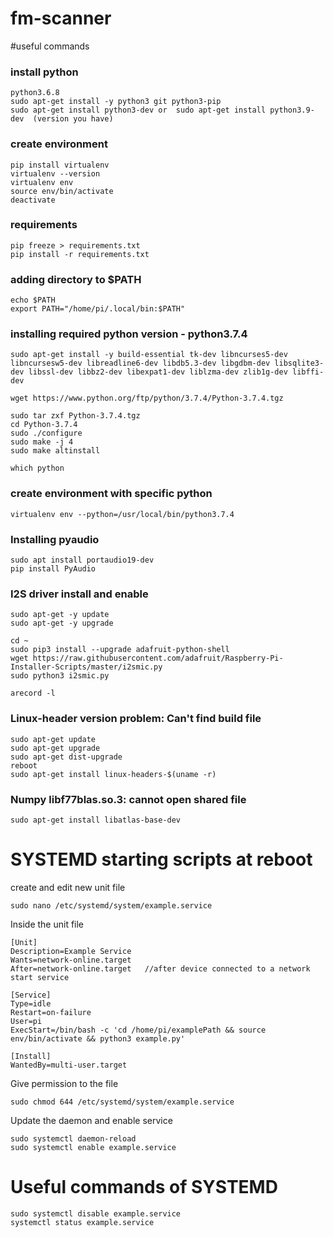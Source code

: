# fm-scanner
 #useful commands
 
 ### install python
 ```
 python3.6.8
 sudo apt-get install -y python3 git python3-pip
 sudo apt-get install python3-dev or  sudo apt-get install python3.9-dev  (version you have)
 ```
 ### create environment
 ```
 pip install virtualenv
 virtualenv --version
 virtualenv env
 source env/bin/activate
 deactivate
 ```
 
 ### requirements
 ```
 pip freeze > requirements.txt
 pip install -r requirements.txt
 
```

### adding directory to $PATH
```
echo $PATH
export PATH="/home/pi/.local/bin:$PATH"

```

### installing required python version - python3.7.4
```
sudo apt-get install -y build-essential tk-dev libncurses5-dev libncursesw5-dev libreadline6-dev libdb5.3-dev libgdbm-dev libsqlite3-dev libssl-dev libbz2-dev libexpat1-dev liblzma-dev zlib1g-dev libffi-dev

wget https://www.python.org/ftp/python/3.7.4/Python-3.7.4.tgz

sudo tar zxf Python-3.7.4.tgz
cd Python-3.7.4
sudo ./configure
sudo make -j 4
sudo make altinstall

which python

```

### create environment with specific python
```
virtualenv env --python=/usr/local/bin/python3.7.4
```

### Installing pyaudio

```
sudo apt install portaudio19-dev
pip install PyAudio
```

### I2S driver install and enable

```
sudo apt-get -y update
sudo apt-get -y upgrade

cd ~
sudo pip3 install --upgrade adafruit-python-shell
wget https://raw.githubusercontent.com/adafruit/Raspberry-Pi-Installer-Scripts/master/i2smic.py
sudo python3 i2smic.py

arecord -l

```

### Linux-header version problem: Can't find build file
```
sudo apt-get update
sudo apt-get upgrade
sudo apt-get dist-upgrade
reboot
sudo apt-get install linux-headers-$(uname -r)

```

### Numpy libf77blas.so.3: cannot open shared file

```
sudo apt-get install libatlas-base-dev
```

# SYSTEMD starting scripts at reboot

create and edit new unit file
```
sudo nano /etc/systemd/system/example.service

```
Inside the unit file
```
[Unit]
Description=Example Service
Wants=network-online.target
After=network-online.target   //after device connected to a network start service

[Service]
Type=idle
Restart=on-failure
User=pi
ExecStart=/bin/bash -c 'cd /home/pi/examplePath && source env/bin/activate && python3 example.py'

[Install]
WantedBy=multi-user.target
```
Give permission to the file

```
sudo chmod 644 /etc/systemd/system/example.service
```
Update the daemon and enable service

```
sudo systemctl daemon-reload
sudo systemctl enable example.service
```
# Useful commands of SYSTEMD
```
sudo systemctl disable example.service
systemctl status example.service
```



